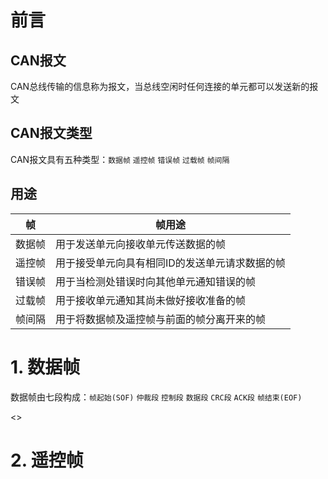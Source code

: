 # 前言

## CAN报文

CAN总线传输的信息称为报文，当总线空闲时任何连接的单元都可以发送新的报文

## CAN报文类型

CAN报文具有五种类型：`数据帧` `遥控帧` `错误帧` `过载帧` `帧间隔`

## 用途

|帧|帧用途|
|-|-|
|数据帧|用于发送单元向接收单元传送数据的帧|
|遥控帧|用于接受单元向具有相同ID的发送单元请求数据的帧
|错误帧|用于当检测处错误时向其他单元通知错误的帧|
|过载帧|用于接收单元通知其尚未做好接收准备的帧|
|帧间隔|用于将数据帧及遥控帧与前面的帧分离开来的帧|

# 1. 数据帧

数据帧由七段构成：`帧起始(SOF)` `仲裁段` `控制段` `数据段` `CRC段` `ACK段` `帧结束(EOF)`

<>

# 2. 遥控帧

